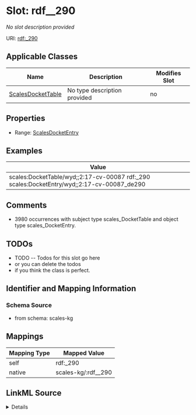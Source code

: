 

# Slot: rdf__290


_No slot description provided_





URI: [rdf:_290](http://www.w3.org/1999/02/22-rdf-syntax-ns#_290)



<!-- no inheritance hierarchy -->





## Applicable Classes

| Name | Description | Modifies Slot |
| --- | --- | --- |
| [ScalesDocketTable](../classes/ScalesDocketTable.md) | No type description provided |  no  |







## Properties

* Range: [ScalesDocketEntry](../classes/ScalesDocketEntry.md)






## Examples

| Value |
| --- |
| scales:DocketTable/wyd;;2:17-cv-00087 rdf:_290 scales:DocketEntry/wyd;;2:17-cv-00087_de290 |

## Comments

* 3980 occurrences with subject type scales_DocketTable and object type scales_DocketEntry.

## TODOs

* TODO -- Todos for this slot go here
* or you can delete the todos
* if you think the class is perfect.

## Identifier and Mapping Information







### Schema Source


* from schema: scales-kg




## Mappings

| Mapping Type | Mapped Value |
| ---  | ---  |
| self | rdf:_290 |
| native | scales-kg/:rdf__290 |




## LinkML Source

<details>
```yaml
name: rdf__290
description: No slot description provided
todos:
- TODO -- Todos for this slot go here
- or you can delete the todos
- if you think the class is perfect.
comments:
- 3980 occurrences with subject type scales_DocketTable and object type scales_DocketEntry.
examples:
- value: scales:DocketTable/wyd;;2:17-cv-00087 rdf:_290 scales:DocketEntry/wyd;;2:17-cv-00087_de290
from_schema: scales-kg
rank: 1000
slot_uri: rdf:_290
alias: rdf__290
domain_of:
- scales_DocketTable
range: scales_DocketEntry

```
</details>